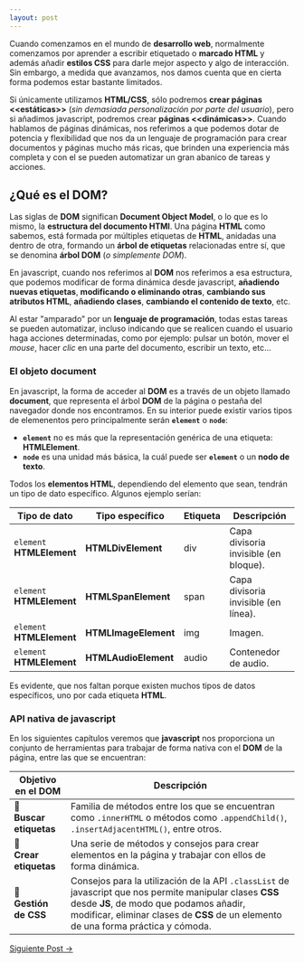 ```yaml
---
layout: post
---
```


Cuando comenzamos en el mundo de **desarrollo web**, normalmente comenzamos por aprender a escribir etiquetado o **marcado HTML** y además añadir **estilos CSS** para darle mejor aspecto y algo de interacción. Sin embargo, a medida que avanzamos, nos damos cuenta que en cierta forma podemos estar bastante limitados. 

Si únicamente utilizamos **HTML/CSS**, sólo podremos **crear páginas &lt;&lt;estáticas&gt;&gt;** (*sin demasiada personalización por parte del usuario*), pero si añadimos javascript, podremos crear **páginas &lt;&lt;dinámicas&gt;&gt;**. Cuando hablamos de páginas dinámicas, nos referimos a que podemos dotar de potencia y flexibilidad que nos da un lenguaje de programación para crear documentos y páginas mucho más ricas, que brinden una experiencia más completa y con el se pueden automatizar un gran abanico de tareas y acciones.


## ¿Qué es el DOM?

Las siglas de **DOM** significan **Document Object Model**, o lo que es lo mismo, la **estructura del documento HTMl**. Una página **HTML** como sabemos, está formada por múltiples etiquetas de **HTML**, anidadas una dentro de otra, formando un **árbol de etiquetas** relacionadas entre sí, que se denomina **árbol DOM** (*o simplemente DOM*).


En javascript, cuando nos referimos al **DOM** nos referimos a esa estructura, que podemos modificar de forma dinámica desde javascript, **añadiendo nuevas etiquetas**, **modificando o eliminando otras**, **cambiando sus atributos HTML**, **añadiendo clases**, **cambiando el contenido de texto**, etc.  

Al estar "amparado" por un **lenguaje de programación**, todas estas tareas se pueden automatizar, incluso indicando que se realicen cuando el usuario haga acciones determinadas, como por ejemplo: pulsar un botón, mover el *mouse*, hacer *clic* en una parte del documento, escribir un texto, etc...

### El objeto document

En javascript, la forma de acceder al **DOM** es a través de un objeto llamado **document**, que representa el árbol **DOM** de la página o pestaña del navegador donde nos encontramos. En su interior puede existir varios tipos de elemenentos pero principalmente serán **`element`** o **`node`**:  

- **`element`** no es más que la representación genérica de una etiqueta: **HTMLElement**.
- **`node`** es una unidad más básica, la cuál puede ser **`element`** o un **nodo de texto**.


Todos los **elementos HTML**, dependiendo del elemento que sean, tendrán un tipo de dato específico. Algunos ejemplo serían: 

<table class="table">
  <thead>
    <th>Tipo de dato</th>
    <th>Tipo específico</th>
    <th>Etiqueta</th>
    <th>Descripción</th>
  </thead>
  <tbody>
    <tr>
      <td><code>element</code><br><strong>HTMLElement</strong></td>
      <td class="align-bottom"><strong>HTMLDivElement</strong></td>
      <td class="align-bottom"><span class="tag">div</span></td>
      <td class="align-bottom">Capa divisoria invisible (en bloque).</td>
    </tr>
    <tr>
      <td><code>element</code><br><strong>HTMLElement</strong></td>
      <td class="align-bottom"><strong>HTMLSpanElement</strong></td>
      <td class="align-bottom"><span class="tag">span</span></td>
      <td class="align-bottom">Capa divisoria invisible (en línea).</td>
    </tr>
    <tr>
      <td><code>element</code><br><strong>HTMLElement</strong></td>
      <td class="align-bottom"><strong>HTMLImageElement</strong></td>
      <td class="align-bottom"><span class="tag">img</span></td>
      <td class="align-bottom">Imagen.</td>
    </tr>
    <tr>
      <td><code>element</code><br><strong>HTMLElement</strong></td>
      <td class="align-bottom"><strong>HTMLAudioElement</strong></td>
      <td class="align-bottom"><span class="tag">audio</span></td>
      <td class="align-bottom">Contenedor de audio.</td>
    </tr>
  </tbody>
</table>

Es evidente, que nos faltan porque existen muchos tipos de datos específicos, uno por cada etiqueta **HTML**.


### API nativa de javascript


En los siguientes capítulos veremos que **javascript** nos proporciona un conjunto de herramientas para trabajar de forma nativa con el **DOM** de la página, entre las que se encuentran:


<table class="table">
  <thead>
    <th>Objetivo en el DOM</th>
    <th>Descripción</th>
  </thead>
  <tbody>
    <tr>
      <td><span>🔎</span><br><strong>Buscar etiquetas</strong></td>
      <td class="align-bottom">Familia de métodos entre los que se encuentran como <code>.innerHTML</code> o métodos como <code>.appendChild()</code>, <code>.insertAdjacentHTML()</code>, entre otros.</td>
    </tr>
    <tr>
      <td><span>🚀</span><br><strong>Crear etiquetas</strong></td>
      <td class="align-bottom">Una serie de métodos y consejos para crear elementos en la página y trabajar con ellos de forma dinámica.</td>
    </tr>
    <tr>
      <td><span>👑</span><br><strong>Gestión de CSS</strong></td>
      <td class="align-bottom">Consejos para la utilización de la API <code>.classList</code> de javascript que nos permite manipular clases <strong>CSS</strong> desde <strong>JS</strong>, de modo que podamos añadir, modificar, eliminar clases de <strong>CSS</strong> de un elemento de una forma práctica y cómoda.</td>
    </tr> 
  </tbody>
</table>


<a 
  class="btn btn-primary float-right mt-5" 
  href="seleccionar-elementos-dom"
    data-toggle="tooltip" data-placement="top" 
    title="Seleccionar elementos del DOM">Siguiente<span
    class="d-none d-md-inline">
    Post</span> &rarr;
</a>
